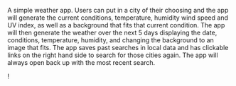 A simple weather app. Users can put in a city of their choosing and the app will generate the current conditions, temperature, humidity wind speed and UV index, as well as a background that fits that current condition. The app will then generate the weather over the next 5 days displaying the date, conditions, temperature, humidity, and changing the background to an image that fits. The app saves past searches in local data and has clickable links on the right hand side to search for those cities again. The app will always open back up with the most recent search. 

!
